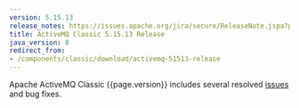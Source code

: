 ```yaml
---
version: 5.15.13
release_notes: https://issues.apache.org/jira/secure/ReleaseNote.jspa?projectId=12311210&version=12347002
title: ActiveMQ Classic 5.15.13 Release 
java_version: 8
redirect_from:
- /components/classic/download/activemq-51513-release
---
```

Apache ActiveMQ Classic {{page.version}} includes several resolved [issues]({{page.release_notes}}) and bug fixes.
